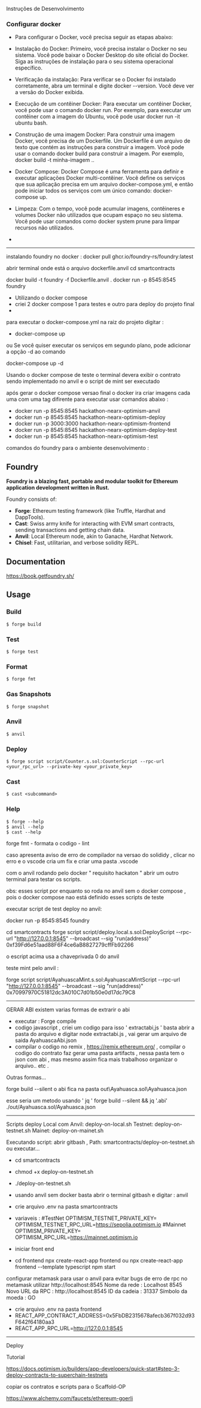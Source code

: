 
Instruções de Desenvolvimento

 ### Configurar docker
- Para configurar o Docker, você precisa seguir as etapas abaixo:

- Instalação do Docker: Primeiro, você precisa instalar o Docker no seu sistema. Você pode baixar o Docker Desktop do site oficial do Docker. Siga as instruções de instalação para o seu sistema operacional específico.

- Verificação da instalação: Para verificar se o Docker foi instalado corretamente, abra um terminal e digite docker --version. Você deve ver a versão do Docker exibida.

- Execução de um contêiner Docker: Para executar um contêiner Docker, você pode usar o comando docker run. Por exemplo, para executar um contêiner com a imagem do Ubuntu, você pode usar docker run -it ubuntu bash.

- Construção de uma imagem Docker: Para construir uma imagem Docker, você precisa de um Dockerfile. Um Dockerfile é um arquivo de texto que contém as instruções para construir a imagem. Você pode usar o comando docker build para construir a imagem. Por exemplo, docker build -t minha-imagem ..

- Docker Compose: Docker Compose é uma ferramenta para definir e executar aplicações Docker multi-contêiner. Você define os serviços que sua aplicação precisa em um arquivo docker-compose.yml, e então pode iniciar todos os serviços com um único comando: docker-compose up.

- Limpeza: Com o tempo, você pode acumular imagens, contêineres e volumes Docker não utilizados que ocupam espaço no seu sistema. Você pode usar comandos como docker system prune para limpar recursos não utilizados.
-

---
instalando foundry no docker :
docker pull ghcr.io/foundry-rs/foundry:latest

abrir terminal onde está o arquivo dockerfile.anvil
cd smartcontracts

docker build -t foundry -f Dockerfile.anvil .
docker run -p 8545:8545 foundry


- Utilizando o docker compose
- criei 2 docker compose 1 para testes e outro para deploy do projeto final
- 
para executar o docker-compose.yml
na raiz do projeto digitar :
- docker-compose up

ou Se você quiser executar os serviços em segundo plano, pode adicionar a opção -d ao comando

docker-compose up -d  


Usando o docker compose de teste o terminal devera exibir o contrato sendo implementado no anvil e o script de mint ser executado

após gerar o docker compose versao final o docker ira criar imagens cada uma com uma tag difirente
para executar usar comandos abaixo :

- docker run -p 8545:8545 hackathon-nearx-optimism-anvil
- docker run -p 8545:8545 hackathon-nearx-optimism-deploy
- docker run -p 3000:3000 hackathon-nearx-optimism-frontend
- docker run -p 8545:8545 hackathon-nearx-optimism-deploy-test
- docker run -p 8545:8545 hackathon-nearx-optimism-test


comandos do foundry para o ambiente desenvolvimento :

## Foundry

**Foundry is a blazing fast, portable and modular toolkit for Ethereum application development written in Rust.**

Foundry consists of:

-   **Forge**: Ethereum testing framework (like Truffle, Hardhat and DappTools).
-   **Cast**: Swiss army knife for interacting with EVM smart contracts, sending transactions and getting chain data.
-   **Anvil**: Local Ethereum node, akin to Ganache, Hardhat Network.
-   **Chisel**: Fast, utilitarian, and verbose solidity REPL.

## Documentation

https://book.getfoundry.sh/

## Usage

### Build

```shell
$ forge build
```

### Test

```shell
$ forge test
```

### Format

```shell
$ forge fmt
```

### Gas Snapshots

```shell
$ forge snapshot
```

### Anvil

```shell
$ anvil
```

### Deploy

```shell
$ forge script script/Counter.s.sol:CounterScript --rpc-url <your_rpc_url> --private-key <your_private_key>
```

### Cast

```shell
$ cast <subcommand>
```

### Help

```shell
$ forge --help
$ anvil --help
$ cast --help
```
forge fmt - formata o codigo - lint 

caso apresenta aviso de erro de  compilador na versao do solididy , clicar no erro e o vscode cria um fix e criar uma pasta .vscode




com o anvil rodando pelo docker " requisito hackaton "   abrir um outro terminal  para testar os scripts.

obs: esses script por enquanto so roda no anvil sem o docker compose , pois o docker compose nao está definido esses scripts de teste

executar script de test deploy no anvil:

docker run -p 8545:8545 foundry

cd smartcontracts
forge script script/deploy.local.s.sol:DeployScript --rpc-url "http://127.0.0.1:8545" --broadcast --sig "run(address)" 0xf39Fd6e51aad88F6F4ce6aB8827279cffFb92266

o escript acima usa a chaveprivada 0 do anvil

teste mint pelo anvil :

forge script script/AyahuascaMint.s.sol:AyahuascaMintScript --rpc-url "http://127.0.0.1:8545" --broadcast --sig "run(address)" 0x70997970C51812dc3A010C7d01b50e0d17dc79C8


-------------------------
GERAR ABI
existem varias formas de extrarir o abi
- executar : Forge compile
- codigo javascript , criei um codigo para isso  ' extractabi,js ' basta abrir a pasta do arquivo e digitar node extractabi.js , vai gerar um arquivo de saida AyahuascaAbi.json
- compilar o codigo no remix , https://remix.ethereum.org/  , compilar o codigo do contrato faz gerar uma pasta artifacts , nessa pasta tem o json com abi , mas mesmo assim fica mais trabalhoso organizar o arquivo.. etc .

Outras formas...

forge build --silent
o abi fica na pasta out\Ayahuasca.sol\Ayahuasca.json


esse seria um metodo usando ' jq ' 
forge build --silent && jq '.abi' ./out/Ayahuasca.sol/Ayahuasca.json


-----
Scripts deploy
Local com Anvil: deploy-on-local.sh
Testnet: deploy-on-testnet.sh
Mainet: deploy-on-mainet.sh

Executando script:
abrir gitbash , Path: smartcontracts/deploy-on-testnet.sh
ou executar...
- cd smartcontracts
- chmod +x deploy-on-testnet.sh
- ./deploy-on-testnet.sh

- usando anvil sem docker basta abrir o terminal gitbash e digitar : anvil



 - crie arquivo .env na pasta smartcontracts
 - variaveis :
#TestNet 
OPTIMISM_TESTNET_PRIVATE_KEY=
OPTIMISM_TESTNET_RPC_URL=https://sepolia.optimism.io
#Mainnet
OPTIMISM_PRIVATE_KEY=
OPTIMISM_RPC_URL=https://mainnet.optimism.io


- iniciar front end
- cd frontend
 npx create-react-app frontend
 ou
 npx create-react-app frontend --template typescript
 npm start


configurar metamask para usar o anvil
para evitar bugs de erro de rpc no metamask utilizar http://localhost:8545
Nome da rede : Localhost 8545
Novo URL da RPC : http://localhost:8545
ID da cadeia : 31337
Símbolo da moeda : GO


- crie arquivo .env na pasta frontend
- REACT_APP_CONTRACT_ADDRESS=0x5FbDB2315678afecb367f032d93F642f64180aa3
- REACT_APP_RPC_URL=http://127.0.0.1:8545



---------
Deploy

Tutorial

https://docs.optimism.io/builders/app-developers/quick-start#step-3-deploy-contracts-to-superchain-testnets

copiar os contratos e scripts para o Scaffold-OP



https://www.alchemy.com/faucets/ethereum-goerli

 